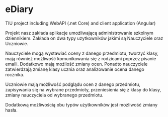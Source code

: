 # eDiary
TIU project including WebAPI (.net Core) and client application (Angular)


Projekt nasz zakłada aplikacje umożliwającą administrowanie szkolnym dziennikiem.
Zakłada on dwa typy uzytkowników jakimi są Nauczyciele oraz Uczniowie.
 
Nauczyciele mogą wystawiać oceny z danego przedmiotu, tworzyć klasy, mają również możliwość
komunikowania się z rodzicami poprzez pisanie emaili.
Dodatkowo mają możliość zmiany ocen. Ponadto nauczyciele zatwierdzają zmianę 
klasy ucznia oraz analizowanie ocena danego rocznika. 

Uczniowie mają możliwość podglądu ocen z danego 
przedmiotu, zapisywania się na wybrane przedmioty, 
przeniesienia się z klasy do klasy, 
zmiany nauczyciela od wybranego przedmiotu.

Dodatkową możliwością obu typów użytkowników jest możliwość zmiany hasła.


